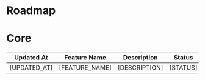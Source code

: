 Roadmap
===

# Core

<!--
  Roadmap Table Template
  ===

  | Updated At | Feature Name                                        | Description                                     | Status      |
  |------------|-----------------------------------------------------|-------------------------------------------------|-------------|
  | 2024-01-15 | [User Authentication](./features/user-auth.spec.md) | Implement user login and registration features. | In Progress |
  | 2024-02-10 | [Data Export](./features/data-export/spec.md)       | Allow users to export their data in CSV format. | Planned     |

  Available Status:
  - Planned: No any code implementation yet.
  - In Progress: Code implementation is ongoing or new scenarios are being added/modified.
  - Completed: Feature implementation is done and no more changes expected.
-->

| Updated At   | Feature Name   | Description   | Status   |
|--------------|----------------|---------------|----------|
| [UPDATED_AT] | [FEATURE_NAME] | [DESCRIPTION] | [STATUS] |

<!--
  Additional Sections
  ===

  The additional sections is designed to domain-specific features. Each section should scope a particular domain or module within the project.
  Do not create new sections unless user specifically requests it.
-->
